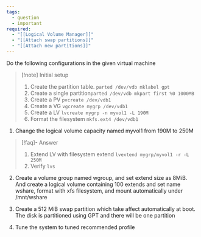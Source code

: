 ```yaml
---
tags:
  - question
  - important
required:
  - "[[Logical Volume Manager]]"
  - "[[Attach swap partitions]]"
  - "[[Attach new partitions]]"
---
```

Do the following configurations in the given virtual machine
>[!note] Initial setup
>1. Create the partition table. `parted /dev/vdb mklabel gpt` 
>2. Create a single partition`parted /dev/vdb mkpart first %0 1000MB`
>3. Create a PV `pvcreate /dev/vdb1`
>4. Create a VG `vgcreate mygrp /dev/vdb1`
>5. Create a LV `lvcreate mygrp -n myvol1 -L 190M`
>6. Format the filesystem `mkfs.ext4 /dev/vdb1`

1. Change the logical volume capacity named myvol1 from 190M to 250M
>[!faq]- Answer
>1. Extend LV with filesystem extend `lvextend mygrp/myvol1 -r -L 250M`
>2. Verify `lvs`

2. Create a volume group named wgroup, and set extend size as 8MiB. And create a logical volume containing 100 extends and set name wshare, format with xfs filesystem, and mount automatically under /mnt/wshare

3. Create a 512 MiB swap partition which take affect automatically at boot. The disk is partitioned using GPT and there will be one partition

4. Tune the system to tuned recommended profile